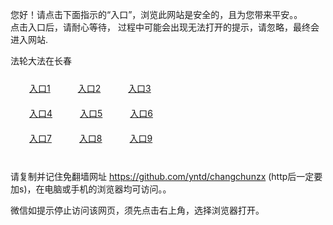 您好！请点击下面指示的“入口”，浏览此网站是安全的，且为您带来平安。。 <br/>
点击入口后，请耐心等待， 过程中可能会出现无法打开的提示，请忽略，最终会进入网站. </br>

法轮大法在长春<br/>
<div style="padding:10px"><a style="margin:20px" target="_blank" href="https://d39ufyepb0p4ke.cloudfront.net/2Qpsp?huxtsuwi" id="ccLink1" rel="nofollow">入口1</a> <a target="_blank" style="margin:20px" href="https://dx7d6r9fk0x34.cloudfront.net/2Qpsp?oqhplvba" id="ccLink2" rel="nofollow">入口2</a> <a style="margin:20px" target="_blank" href="https://d1i99l7zl1x3n9.cloudfront.net/2Qpsp?rzgzmapi" id="ccLink3" rel="nofollow">入口3</a></div>

<div style="padding:10px" ><a style="margin:20px" target="_blank" href="https://d39ufyepb0p4ke.cloudfront.net/2Qpsp?huxtsuwi" id="ccLink4" rel="nofollow">入口4</a> <a style="margin:20px" href="https://dx7d6r9fk0x34.cloudfront.net/2Qpsp?oqhplvba" target="_blank" id="ccLink5" rel="nofollow">入口5</a> <a style="margin:20px" href="https://d1i99l7zl1x3n9.cloudfront.net/2Qpsp?rzgzmapi" target="_blank" id="ccLink6" rel="nofollow">入口6</a></div>

<div style="padding:10px"><a style="margin:20px" target="_blank" href="https://d39ufyepb0p4ke.cloudfront.net/2Qpsp?huxtsuwi" id="ccLink7" rel="nofollow">入口7</a> <a style="margin:20px" href="https://dx7d6r9fk0x34.cloudfront.net/2Qpsp?oqhplvba" target="_blank" id="ccLink8" rel="nofollow">入口8</a> <a style="margin:20px" target="_blank" href="https://d1i99l7zl1x3n9.cloudfront.net/2Qpsp?rzgzmapi" id="ccLink9" rel="nofollow">入口9</a></div>

<br/>



请复制并记住免翻墙网址 https://github.com/yntd/changchunzx (http后一定要加s)，在电脑或手机的浏览器均可访问。。<br/>

微信如提示停止访问该网页，须先点击右上角，选择浏览器打开。
